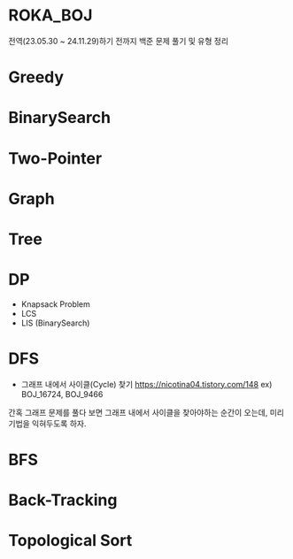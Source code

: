 # ROKA_BOJ
전역(23.05.30 ~ 24.11.29)하기 전까지 백준 문제 풀기 및 유형 정리

# Greedy

# BinarySearch

# Two-Pointer

# Graph

# Tree

# DP
- Knapsack Problem
- LCS
- LIS (BinarySearch)

# DFS
- 그래프 내에서 사이클(Cycle) 찾기 https://nicotina04.tistory.com/148
ex) BOJ_16724, BOJ_9466

간혹 그래프 문제를 풀다 보면 그래프 내에서 사이클을 찾아야하는 순간이 오는데, 미리 기법을 익혀두도록 하자.

# BFS

# Back-Tracking

# Topological Sort